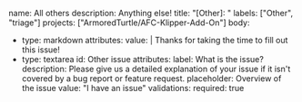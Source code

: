 name: All others
description: Anything else!
title: "[Other]: "
labels: ["Other", "triage"]
projects: ["ArmoredTurtle/AFC-Klipper-Add-On"]
body:
  - type: markdown
    attributes:
      value: |
        Thanks for taking the time to fill out this issue!
  - type: textarea
    id: Other issue
    attributes:
      label: What is the issue?
      description: Please give us a detailed explanation of your issue if it isn't covered by a bug report or 
    feature request. 
      placeholder: Overview of the issue
      value: "I have an issue"
    validations:
      required: true
